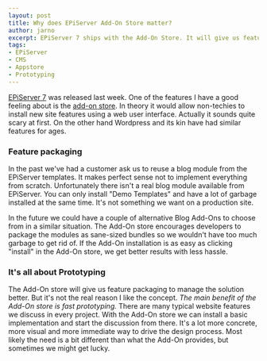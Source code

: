 ```yaml
---
layout: post
title: Why does EPiServer Add-On Store matter?
author: jarno
excerpt: EPiServer 7 ships with the Add-On Store. It will give us feature packaging to manage the solution better. But it's not the real reason I like the concept.
tags: 
- EPiServer 
- CMS 
- Appstore 
- Prototyping
---
```

[EPiServer 7](http://www.episerver.com) was released last week. One of the features I have a good feeling about is the [add-on store](http://www.episerver.com/Products/EPiServer-7-CMS/CMS-functions/). In theory it would allow non-techies to install new site features using a web user interface. Actually it sounds quite scary at first. On the other hand Wordpress and its kin have had similar features for ages.

### Feature packaging ###
In the past we've had a customer ask us to reuse a blog module from the EPiServer templates. It makes perfect sense not to implement everything from scratch. Unfortunately there isn't a real blog module available from EPiServer. You can only install "Demo Templates" and have a lot of garbage installed at the same time. It's not something we want on a production site.

In the future we could have a couple of alternative Blog Add-Ons to choose from in a similar situation. The Add-On store encourages developers to package the modules as sane-sized bundles so we wouldn't have too much garbage to get rid of. If the Add-On installation is as easy as clicking "install" in the Add-On store, we get better results with less hassle.

### It's all about Prototyping ###
The Add-On store will give us feature packaging to manage the solution better. But it's not the real reason I like the concept. *The main benefit of the Add-On store is fast prototyping.* There are many typical website features we discuss in every project. With the Add-On store we can install a basic implementation and start the discussion from there. It's a lot more concrete, more visual and more immediate way to drive the design process. Most likely the need is a bit different than what the Add-On provides, but sometimes we might get lucky.
